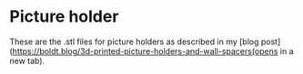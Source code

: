 # Picture holder

These are the .stl files for picture holders as described in my [blog post](https://boldt.blog/3d-printed-picture-holders-and-wall-spacers(opens in a new tab).
